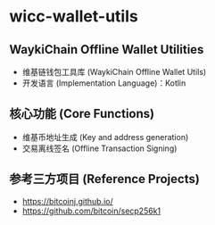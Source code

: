 # wicc-wallet-utils

## WaykiChain Offline Wallet Utilities

 * 维基链钱包工具库 (WaykiChain Offline Wallet Utils)
 * 开发语言 (Implementation Language)：Kotlin 
## 核心功能 (Core Functions)
* 维基币地址生成 (Key and address generation)
* 交易离线签名 (Offline Transaction Signing)

## 参考三方项目 (Reference Projects)
* https://bitcoinj.github.io/
* https://github.com/bitcoin/secp256k1

